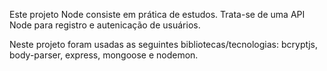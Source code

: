 Este projeto Node consiste em prática de estudos.
Trata-se de uma API Node para registro e autenicação de usuários.

Neste projeto foram usadas as seguintes bibliotecas/tecnologias: bcryptjs, body-parser, express, mongoose e nodemon.
